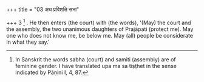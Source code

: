 +++
title = "03 अथ प्रविशति सभा"

+++
3 [^2] . He then enters (the court) with (the words), '(May) the court and the assembly, the two unanimous daughters of Prajāpati (protect me). May one who does not know me, be below me. May (all) people be considerate in what they say.'


[^2]:  In Sanskrit the words sabha (court) and samiti (assembly) are of feminine gender. I have translated upa ma sa tiṣṭhet in the sense indicated by Pāṇini I, 4, 87.

